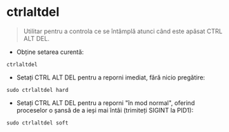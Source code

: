 # ctrlaltdel

> Utilitar pentru a controla ce se întâmplă atunci când este apăsat CTRL ALT DEL.

- Obține setarea curentă:

`ctrlaltdel`

- Setați CTRL ALT DEL pentru a reporni imediat, fără nicio pregătire:

`sudo ctrlaltdel hard`

- Setați CTRL ALT DEL pentru a reporni "în mod normal", oferind proceselor o șansă de a ieși mai întâi (trimiteți SIGINT la PID1):

`sudo ctrlaltdel soft`

